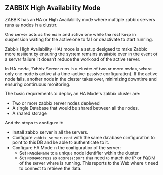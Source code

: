 
## ZABBIX High Availability Mode

ZABBIX has an HA or High Availability mode where multiple Zabbix servers runs as nodes in a cluster. 

One server acts as the main and active one while the rest keep in suspension waiting for the active one to fail or deactivate to start running. 

Zabbix High Availability (HA) mode is a setup designed to make Zabbix more resilient by ensuring the system remains available even in the event of a server failure. It doesn't reduce the workload of the active server.  

In HA mode, Zabbix Server runs in a cluster of two or more nodes, where only one node is active at a time (active-passive configuration). If the active node fails, another node in the cluster takes over, minimizing downtime and ensuring continuous monitoring.

The basic requirements to deploy an HA Mode's zabbix cluster are: 

* Two or more zabbix server nodes deployed
* A single Database that would be shared between all the nodes. 
* A shared storage 

And the  steps to configure it: 

* Install zabbix server in all the servers. 
* Configure `zabbix_server.conf` with the same database configuration to point to this DB and be able to authenticate to it.
* Configure HA Mode in the configuration of the server: 
	* Set `HANodeName` to a unique node identifier within the cluster
	* Set `NodeAddress` as `address:port` that need to match the IP or FQDM of the server where is running. This reports to the Web where it need to connect to retrieve the data. 